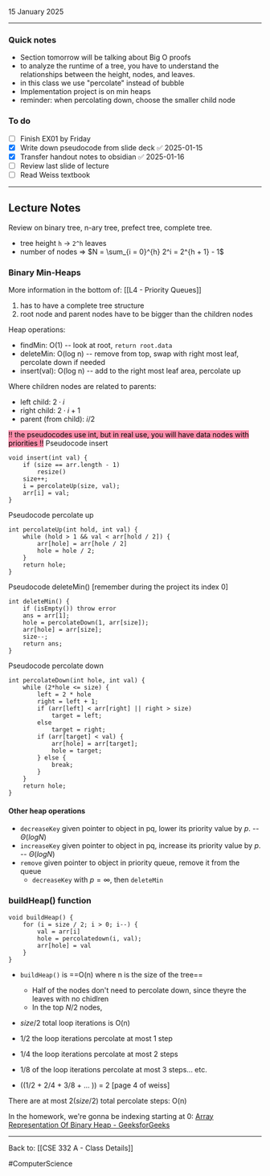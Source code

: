 15 January 2025

---
### Quick notes
- Section tomorrow will be talking about Big O proofs
- to analyze the runtime of a tree, you have to understand the relationships between the height, nodes, and leaves.
- in this class we use "percolate" instead of bubble
- Implementation project is on min heaps
- reminder: when percolating down, choose the smaller child node

### To do
- [ ] Finish EX01 by Friday
- [x] Write down pseudocode from slide deck ✅ 2025-01-15
- [x] Transfer handout notes to obsidian ✅ 2025-01-16
- [ ] Review last slide of lecture
- [ ] Read Weiss textbook

---
## Lecture Notes

Review on binary tree, n-ary tree, prefect tree, complete tree. 

- tree height `h` -> `2^h` leaves
- number of nodes => $N = \sum_{i = 0}^{h} 2^i = 2^{h + 1} - 1$

### Binary Min-Heaps
More information in the bottom of: [[L4 - Priority Queues]]
1. has to have a complete tree structure
2. root node and parent nodes have to be bigger than the children nodes

Heap operations:
- findMin: O(1) -- look at root, `return root.data`
- deleteMin: O(log n) -- remove from top, swap with right most leaf, percolate down if needed
- insert(val): O(log n) -- add to the right most leaf area, percolate up

Where children nodes are related to parents:
- left child: $2 \cdot i$
- right child: $2 \cdot i + 1$
- parent (from child): $i / 2$

<mark style="background: #FF5582A6;">!! the pseudocodes use int, but in real use, you will have data nodes with priorities !!</mark>
Pseudocode insert
```
void insert(int val) {
	if (size == arr.length - 1)
		resize()
	size++;
	i = percolateUp(size, val);
	arr[i] = val;
}
```

Pseudocode percolate up
```
int percolateUp(int hold, int val) {
	while (hold > 1 && val < arr[hold / 2]) {
		arr[hole] = arr[hole / 2]
		hole = hole / 2;
	}
	return hole;
}
```

Pseudocode deleteMin() [remember during the project its index 0]
```
int deleteMin() {
	if (isEmpty()) throw error
	ans = arr[1];
	hole = percolateDown(1, arr[size]);
	arr[hole] = arr[size];
	size--;
	return ans;
}
```

Pseudocode percolate down
```
int percolateDown(int hole, int val) {
	while (2*hole <= size) {
		left = 2 * hole
		right = left + 1;
		if (arr[left] < arr[right] || right > size) 
			target = left;
		else
			target = right;
		if (arr[target] < val) {
			arr[hole] = arr[target];
			hole = target;
		} else {
			break;
		}
	}
	return hole;
}
```

#### Other heap operations
- `decreaseKey` given pointer to object in pq, lower its priority value by $p$. -- $\Theta(log N)$
- `increaseKey` given pointer to object in pq, increase its priority value by $p$. -- $\Theta (log N)$
- `remove` given pointer to object in priority queue, remove it from the queue
	- `decreaseKey` with $p = \infty$, then `deleteMin`


### buildHeap() function
```
void buildHeap() {
	for (i = size / 2; i > 0; i--) {
		val = arr[i]
		hole = percolatedown(i, val);
		arr[hole] = val
	}
}
```

- `buildHeap()` is ==O(n) where n is the size of the tree== 
	- Half of the nodes don't need to percolate down, since theyre the leaves with no chidlren
	- In the top $N/2$ nodes, 

- $size / 2$ total loop iterations is O(n) 
- 1/2 the loop iterations percolate at most 1 step
- 1/4 the loop iterations percolate at most 2 steps
- 1/8 of the loop iterations percolate at most 3 steps... etc.
- ((1/2 + 2/4 + 3/8 + ... )) = 2 [page 4 of weiss]

There are at most $2(size / 2)$ total percolate steps: O(n)





In the homework, we're gonna be indexing starting at 0: [Array Representation Of Binary Heap - GeeksforGeeks](https://www.geeksforgeeks.org/array-representation-of-binary-heap/)

---
Back to: [[CSE 332 A - Class Details]]

#ComputerScience 